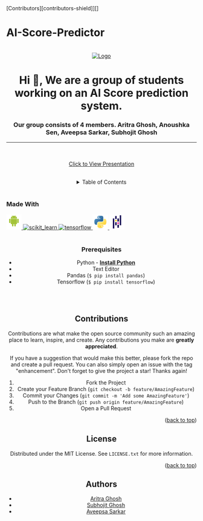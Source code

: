 
<div id="top"></div>
[Contributors][contributors-shield]][]

# AI-Score-Predictor

<!-- PROJECT LOGO -->
<br />
<div align="center">
  <a href="https://github.com/TheCleverIdiott/AI-Score-Predictort">
    <img src="https://github.com/s7arborne/Dseized-Bot/blob/master/data/Dseized_Logo.gif" alt="Logo">
  </a>


<h1 align="center">Hi 👋, We are a group of students working on an AI Score prediction system.</h1>
<h3 align="center">Our group consists of 4 members. Aritra Ghosh, Anoushka Sen, Aveepsa Sarkar, Subhojit Ghosh</h3>

_______________________________________________________________________________________________________________________________________________________________________

<p align="center">
    <br />
    <br />
    <a href="https://docs.google.com/presentation/d/1aW0mXd_KMrQAoglVSHsds1j-EZjfjYdo/edit?usp=sharing&ouid=102655819508828492309&rtpof=true&sd=true"> Click to View Presentation</a>
  </p>

<br>



<!-- TABLE OF CONTENTS -->
<details>
  <summary>Table of Contents</summary>
  <ol>
    <li>
      <a href="#about-the-project">About The Project</a>
      <ul>
        <li><a href="#Made With">Made With</a></li>
        <li><a href="#prerequisites">Prerequisites</a></li>
        <li><a href="#installing-dependencies">Installing Dependencies</a></li>
      </ul>
    </li>
    <li><a href="#roadmap">Roadmap</a></li>
    <li><a href="#contributions">Contributing</a></li>
    <li><a href="#license">License</a></li>
  </ol>
</details>

<br>



<h3 align="left">Made With</h3>
<p align="left"> 
  <a href="https://developer.android.com" target="_blank" rel="noreferrer"> <img src="https://raw.githubusercontent.com/devicons/devicon/master/icons/android/android-original-wordmark.svg" alt="android" width="40" height="40"/> </a>
  <a href="https://scikit-learn.org/" target="_blank" rel="noreferrer"> <img src="https://upload.wikimedia.org/wikipedia/commons/0/05/Scikit_learn_logo_small.svg" alt="scikit_learn" width="40" height="40"/> </a> 
  <a href="https://www.tensorflow.org" target="_blank" rel="noreferrer"> <img src="https://www.vectorlogo.zone/logos/tensorflow/tensorflow-icon.svg" alt="tensorflow" width="40" height="40"/> </a>
 <a href="https://www.python.org" target="_blank" rel="noreferrer"> <img src="https://raw.githubusercontent.com/devicons/devicon/master/icons/python/python-original.svg" alt="python" width="40" height="40"/> </a>
  <a href="https://pandas.pydata.org/" target="_blank" rel="noreferrer"> <img src="https://raw.githubusercontent.com/devicons/devicon/2ae2a900d2f041da66e950e4d48052658d850630/icons/pandas/pandas-original.svg" alt="pandas" width="40" height="40"/> </a>

<br>
<br>
  
 ### Prerequisites
  * Python - [**Install Python**](https://python.org)
  * Text Editor
  * Pandas (`$ pip install pandas`)
  * Tensorflow (`$ pip install tensorflow`)
    
    
<br>
<br>
  

<!-- CONTRIBUTING -->
## Contributions

Contributions are what make the open source community such an amazing place to learn, inspire, and create. Any contributions you make are **greatly appreciated**.

If you have a suggestion that would make this better, please fork the repo and create a pull request. You can also simply open an issue with the tag "enhancement".
Don't forget to give the project a star! Thanks again!

1. Fork the Project
2. Create your Feature Branch (`git checkout -b feature/AmazingFeature`)
3. Commit your Changes (`git commit -m 'Add some AmazingFeature'`)
4. Push to the Branch (`git push origin feature/AmazingFeature`)
5. Open a Pull Request

<p align="right">(<a href="#top">back to top</a>)</p>


<!-- LICENSE -->
## License

Distributed under the MIT License. See `LICENSE.txt` for more information.

<p align="right">(<a href="#top">back to top</a>)</p>


  
  
  ## Authors

- [Aritra Ghosh](https://github.com/TheCleverIdiott)
- [Subhojit Ghosh](https://github.com/Subhojit666)
- [Aveepsa Sarkar](https://github.com/LostCatinLostCity)
